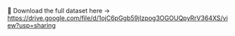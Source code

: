 📁 Download the full dataset here → https://drive.google.com/file/d/1ojC6pGgb59jIzpog3OGOUQpyRrV364XS/view?usp=sharing
